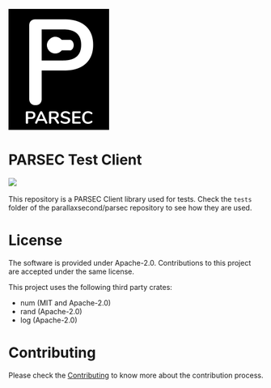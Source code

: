 <!--
  -- Copyright (c) 2019, Arm Limited, All Rights Reserved
  -- SPDX-License-Identifier: Apache-2.0
  --
  -- Licensed under the Apache License, Version 2.0 (the "License"); you may
  -- not use this file except in compliance with the License.
  -- You may obtain a copy of the License at
  --
  -- http://www.apache.org/licenses/LICENSE-2.0
  --
  -- Unless required by applicable law or agreed to in writing, software
  -- distributed under the License is distributed on an "AS IS" BASIS, WITHOUT
  -- WARRANTIES OR CONDITIONS OF ANY KIND, either express or implied.
  -- See the License for the specific language governing permissions and
  -- limitations under the License.
--->
![PARSEC logo](PARSEC.png)
# PARSEC Test Client

![](https://github.com/parallaxsecond/parsec-client-test/workflows/Continuous%20Integration/badge.svg)

This repository is a PARSEC Client library used for tests. Check the `tests` folder of the
parallaxsecond/parsec repository to see how they are used.

# License

The software is provided under Apache-2.0. Contributions to this project are accepted under the same license.

This project uses the following third party crates:
* num (MIT and Apache-2.0)
* rand (Apache-2.0)
* log (Apache-2.0)

# Contributing

Please check the [Contributing](CONTRIBUTING.md) to know more about the contribution process.


